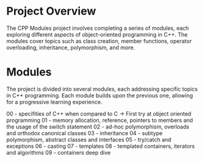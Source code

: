 # Project Overview
The CPP Modules project involves completing a series of modules, each exploring different aspects 
of object-oriented programming in C++. The modules cover topics such as class creation, member 
functions, operator overloading, inheritance, polymorphism, and more.

# Modules 
The project is divided into several modules, each addressing specific topics in 
C++ programming. Each module builds upon the previous one, allowing for a progressive learning experience.

00 - specifities of C++ when compared to C -> First try at object oriented programming
01 - memory allocation, reference, pointers to members and the usage of the switch statement
02 - ad-hoc polymorphism, overloads and orthodox canonical classes
03 - inheritance
04 - subtype polymorphism, abstract classes and interfaces
05 - try/catch and exceptions
06 - casting
07 - templates
08 - templated containers, iterators and algorithms
09 - containers deep dive
